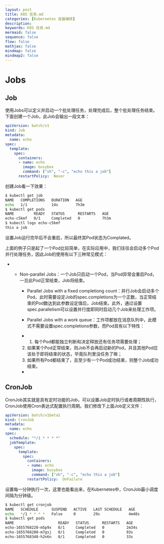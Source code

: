 ```yaml
---
layout: post
title: K8S 任务.md
categories: [Kubernetes 容器编排]
description: 
keywords: K8S 任务.md
mermaid: false
sequence: false
flow: false
mathjax: false
mindmap: false
mindmap2: false
---
```

# Jobs

## Job

使用Jobs可以定义并启动一个批处理任务，处理完成后，整个批处理任务结束。下面创建一个Job，此Job会输出一段文本：

```yml
apiVersion: batch/v1
kind: Job
metadata:
  name: echo
spec:
  template:
    spec:
      containers:
      - name: echo
        image: busybox
        command: ["sh", "-c", "echo this a job"]
      restartPolicy:  Never
```



创建Job看一下效果：

```sh
$ kubectl get job
NAME   COMPLETIONS   DURATION   AGE
echo   1/1           14s        7h3m
$ kubectl get pods
NAME         READY   STATUS      RESTARTS   AGE
echo-c5kmf   0/1     Completed   0          7h3m
$ kubectl logs echo-c5kmf
this a job
```



设置Job运行完毕后不会重启，所以最终其Pod状态为Complated。

上面的例子只是起了一个Pod比较简单，在实际应用中，我们往往会启动多个Pod并行处理任务，因此Job的使用有以下三种常见模式：

- - Non-parallel Jobs：一个Job只启动一个Pod，当Pod异常会重启Pod，一旦此Pod正常结束，Job将结束。

    - Parallel Jobs with a fixed completiong count：并行Job会启动多个Pod，此时需要设定Job的spec.completions为一个正数，当正常结束的Pod数达到此参数设定值后，Job结束。此外，通过设置spec.parallelism可以设置并行度即同时启动几个Job来处理工作项。

    - Parallel Jobs with a work queue：工作项都放在消息队列中，此模式不需要设置spec.completions参数，而Pod具有以下特性：

    - 1. 每个Pod都能独立判断和决定释放还有任务项需要处理；
    2. 如果某个Pod正常结束，则Job不会再启动新的Pod，并且其他Pod应该处于即将结束的状态，毕竟队列里没任务了嘛；
    3. 如果所有Pod都结束了，且至少有一个Pod成功结束，则整个Job成功结束。

    -

## CronJob

CronJob其实就是具有定时功能的Job，可以设置Job定时执行或者周期性执行，CronJob使用Cron表达式配置执行周期。我们修改下上面Job定义文件：

```yml
apiVersion: batch/v1beta1
kind: CronJob
metadata:
  name: echo
spec:
  schedule: "*/1 * * * *"
  jobTemplate:
    spec:
      template:
        spec:
          containers:
          - name: echo
            image: busybox
            command: ["sh", "-c", "echo this a job"]
          restartPolicy:  OnFailure
```



设置每一分钟执行一次，这里也能看出来，在Kubernetes中，CronJob最小调度间隔为分钟级。

```sh
$ kubectl get cronjob
NAME   SCHEDULE      SUSPEND   ACTIVE   LAST SCHEDULE   AGE
echo   */1 * * * *   False     0        29s             4m48s
$ kubectl get pods
NAME                    READY   STATUS      RESTARTS   AGE
echo-1655768220-m5p9x   0/1     Completed   0          2m34s
echo-1655768280-m7gsj   0/1     Completed   0          93s
echo-1655768340-h2n6n   0/1     Completed   0          33s
```